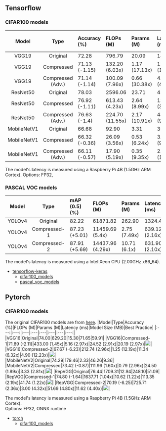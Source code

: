 ## Tensorflow
### CIFAR100 models
|Model|Type|Accuracy (%)|FLOPs (M)|Params (M)|Latency (ms)|Model Size (MB)|Best Practice|
|:---:|:---:|:---|:---|:---|:---|:---|:---:|
|VGG19|Original|72.28|796.79|20.09|189.31|78.69|
|VGG19|Compressed|71.13 (-1.15)|132.20 (6.03x)|1.17 (17.13x)|12.85 (14.73x)|4.98 (15.80x)|[![](https://colab.research.google.com/assets/colab-badge.svg)](https://colab.research.google.com/github/Nota-NetsPresso/NetsPresso-CompressionToolkit-ModelZoo/blob/main/best_practices/tensorflow/cifar100_models/VGG19.ipynb)|
|VGG19|Compressed (Adv.)|71.14 (-1.14)|100.09 (7.96x)|0.66 (30.38x)|4.5 (42.06x)|5.68 (13.85x)||
|ResNet50|Original|78.03|2596.06|23.71|450.14|93.31|
|ResNet50|Compressed|76.92 (-1.11)|613.43 (4.23x)|2.64 (8.99x)|130.39 (3.45x)|9.83 (9.49x)|[![](https://colab.research.google.com/assets/colab-badge.svg)](https://colab.research.google.com/github/Nota-NetsPresso/NetsPresso-CompressionToolkit-ModelZoo/blob/main/best_practices/tensorflow/cifar100_models/ResNet50.ipynb)|
|ResNet50|Compressed (Adv.)|76.63 (-1.4)|224.70 (11.55x)|2.17 (10.91x)|48.37 (9.31x)|18.35 (5.09x)||
|MobileNetV1|Original|66.68|92.90|3.31|35.61|13.28|
|MobileNetV1|Compressed| 66.32 (-0.36)|26.09 (3.56x)| 0.53 (6.24x)|3.66 (9.73x)|2.38 (5.58x)|[![](https://colab.research.google.com/assets/colab-badge.svg)](https://colab.research.google.com/github/Nota-NetsPresso/NetsPresso-CompressionToolkit-ModelZoo/blob/main/best_practices/tensorflow/cifar100_models/MobileNetV1.ipynb)|
|MobileNetV1|Compressed (Adv.)|66.11 (-0.57)|17.90 (5.19x)|0.35 (9.35x)|2.08 (17.12x)|3.3 (4.02x)||

The model's latency is measured using a Raspberry Pi 4B (1.5GHz ARM Cortex).
Options: FP32, 

### PASCAL VOC models
|Model|Type|mAP (0.5) (%)|FLOPs (M)|Params (M)|Latency (ms)|Model Size (MB)|Best Practice|
|:---:|:---:|:---|:---|:---|:---|:---|:---:|
|YOLOv4|Original|82.22|61871.82|262.90|1324.42|256.74||
|YOLOv4|Compressed-1|87.23 (+5.01)|11459.69 (5.4x)|2.75 (7.49x)|639.12 (2.16x)|15.84 (16.21x)|[![](https://colab.research.google.com/assets/colab-badge.svg)](https://colab.research.google.com/github/Nota-NetsPresso/NetsPresso-CompressionToolkit-ModelZoo/blob/main/best_practices/tensorflow/pascal_voc_models/YOLOv4.ipynb)|
|YOLOv4|Compressed-2|87.91 (+5.69)|14437.96 (4.29x)|10.71 (6.1x)|631.90 (2.10x)|10.99 (23.36x)|[![](https://colab.research.google.com/assets/colab-badge.svg)](https://colab.research.google.com/github/Nota-NetsPresso/NetsPresso-CompressionToolkit-ModelZoo/blob/main/best_practices/tensorflow/pascal_voc_models/YOLOv4.ipynb)|

The model's latency is measured using a Intel Xeon CPU (2.00GHz x86_64).

- [tensorflow-keras](https://github.com/Nota-NetsPresso/NetsPresso-CompressionToolkit-ModelZoo/tree/main/best_practices/tensorflow/)
  - [cifar100_models](https://github.com/Nota-NetsPresso/NetsPresso-CompressionToolkit-ModelZoo/tree/main/best_practices/tensorflow/cifar100_models)
  - [pascal_voc_models](https://github.com/Nota-NetsPresso/NetsPresso-CompressionToolkit-ModelZoo/tree/main/best_practices/tensorflow/pascal_voc_models)


## Pytorch
### CIFAR100 models
The original CIFAR100 models are from [here](https://github.com/chenyaofo/pytorch-cifar-models). 
|Model|Type|Accuracy (%)|FLOPs (M)|Params (M)|Latency (ms)|Model Size (MB)|Best Practice|
|:---:|:---:|:---|:---|:---|:---|:---|:---:|
|VGG16|Original|74.00|629.20|15.30|71.65|59.91|
|VGG16|Compressed-1|71.89 (-2.11)|433.00 (1.45x)|5.16 (2.97x)|24.52 (2.91x)|20.19 (2.97x)|[![](https://colab.research.google.com/assets/colab-badge.svg)](https://colab.research.google.com/github/Nota-NetsPresso/NetsPresso-CompressionToolkit-ModelZoo/blob/main/best_practices/torch/cifar100_models/VGG16.ipynb)|
|VGG16|Compressed-2|67.67 (-6.23)|212.74 (2.96x)|1.25 (12.19x)|11.34 (6.32x)|4.90 (12.23x)|[![](https://colab.research.google.com/assets/colab-badge.svg)](https://colab.research.google.com/github/Nota-NetsPresso/NetsPresso-CompressionToolkit-ModelZoo/blob/main/best_practices/torch/cifar100_models/VGG16.ipynb)|
|MobileNetV2|Original|74.29|179.46|2.33|46.26|9.36|
|MobileNetV2|Compressed|73.42 (-0.87)|111.96 (1.60x)|0.79 (2.96x)|24.50 (1.89x)|3.33 (2.81x)|[![](https://colab.research.google.com/assets/colab-badge.svg)](https://colab.research.google.com/github/Nota-NetsPresso/NetsPresso-CompressionToolkit-ModelZoo/blob/main/best_practices/torch/cifar100_models/MobileNetV2.ipynb)|
|RepVGG|Original|76.44|1709.31|12.94|248.10|51.09|
|RepVGG|Compressed-1|74.80 (-1.64)|1637.71 (1.04x)|10.62 (1.22x)|113.35 (2.19x)|41.74 (1.22x)|[![](https://colab.research.google.com/assets/colab-badge.svg)](https://colab.research.google.com/github/Nota-NetsPresso/NetsPresso-CompressionToolkit-ModelZoo/blob/main/best_practices/torch/cifar100_models/RepVGG.ipynb)|
|RepVGG|Compressed-2|70.19 (-6.25)|725.71 (2.36x)|3.00 (4.32x)|51.69 (4.80x)|11.62 (4.40x)|[![](https://colab.research.google.com/assets/colab-badge.svg)](https://colab.research.google.com/github/Nota-NetsPresso/NetsPresso-CompressionToolkit-ModelZoo/blob/main/best_practices/torch/cifar100_models/RepVGG.ipynb)|

The model's latency is measured using a Raspberry Pi 4B (1.5GHz ARM Cortex).  
Options: FP32, ONNX runtime
- [torch](https://github.com/Nota-NetsPresso/NetsPresso-CompressionToolkit-ModelZoo/tree/main/best_practices/torch/)
  - [cifar100_models](https://github.com/Nota-NetsPresso/NetsPresso-CompressionToolkit-ModelZoo/tree/main/best_practices/torch/cifar100_models)
